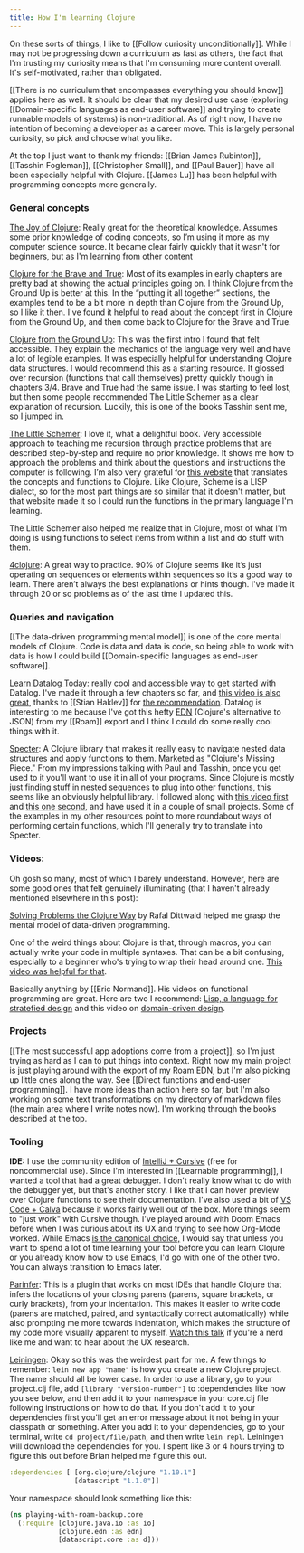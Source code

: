 ```yaml
---
title: How I'm learning Clojure
---
```

On these sorts of things, I like to [[Follow curiosity unconditionally]]. While I may not be progressing down a curriculum as fast as others, the fact that I'm trusting my curiosity means that I'm consuming more content overall. It's self-motivated, rather than obligated.

[[There is no curriculum that encompasses everything you should know]] applies here as well. It should be clear that my desired use case (exploring [[Domain-specific languages as end-user software]] and trying to create runnable models of systems) is non-traditional. As of right now, I have no intention of becoming a developer as a career move. This is largely personal curiosity, so pick and choose what you like.

At the top I just want to thank my friends: [[Brian James Rubinton]], [[Tasshin Fogleman]], [[Christopher Small]], and [[Paul Bauer]] have all been especially helpful with Clojure. [[James Lu]] has been helpful with programming concepts more generally.

### General concepts

[The Joy of Clojure](https://www.manning.com/books/the-joy-of-clojure-second-edition): Really great for the theoretical knowledge. Assumes some prior knowledge of coding concepts, so I’m using it more as my computer science source. It became clear fairly quickly that it wasn't for beginners, but as I'm learning from other content

[Clojure for the Brave and True](https://www.braveclojure.com/): Most of its examples in early chapters are pretty bad at showing the actual principles going on. I think Clojure from the Ground Up is better at this. In the “putting it all together” sections, the examples tend to be a bit more in depth than Clojure from the Ground Up, so I like it then. I've found it helpful to read about the concept first in Clojure from the Ground Up, and then come back to Clojure for the Brave and True.

[Clojure from the Ground Up](https://aphyr.com/posts/301-clojure-from-the-ground-up-welcome): This was the first intro I found that felt accessible. They explain the mechanics of the language very well and have a lot of legible examples. It was especially helpful for understanding Clojure data structures. I would recommend this as a starting resource. It glossed over recursion (functions that call themselves) pretty quickly though in chapters 3/4. Brave and True had the same issue. I was starting to feel lost, but then some people recommended The Little Schemer as a clear explanation of recursion. Luckily, this is one of the books Tasshin sent me, so I jumped in.

[The Little Schemer](https://www.amazon.com/Little-Schemer-Daniel-P-Friedman/dp/0262560992): I love it, what a delightful book. Very accessible approach to teaching me recursion through practice problems that are described step-by-step and require no prior knowledge. It shows me how to approach the problems and think about the questions and instructions the computer is following. I’m also very grateful for [this website](https://juliangamble.com/blog/2012/07/20/the-little-schemer-in-clojure/) that translates the concepts and functions to Clojure. Like Clojure, Scheme is a LISP dialect, so for the most part things are so similar that it doesn't matter, but that website made it so I could run the functions in the primary language I'm learning.

The Little Schemer also helped me realize that in Clojure, most of what I'm doing is using functions to select items from within a list and do stuff with them. 

[4clojure](https://www.4clojure.com/problem/1): A great way to practice. 90% of Clojure seems like it’s just operating on sequences or elements within sequences so it’s a good way to learn. There aren’t always the best explanations or hints though. I've made it through 20 or so problems as of the last time I updated this.

### Queries and navigation

[[The data-driven programming mental model]] is one of the core mental models of Clojure. Code is data and data is code, so being able to work with data is how I could build [[Domain-specific languages as end-user software]].

[Learn Datalog Today](http://www.learndatalogtoday.org/): really cool and accessible way to get started with Datalog. I've made it through a few chapters so far, and [this video is also great](https://www.youtube.com/watch?v=tV4pHW_WOrY&t=1461s), thanks to [[Stian Haklev]] for [the recommendation](https://twitter.com/houshuang/status/1361990006039076865?s=20). Datalog is interesting to me because I've got this hefty [EDN](https://github.com/edn-format/edn) (Clojure's alternative to JSON) from my [[Roam]] export and I think I could do some really cool things with it.

[Specter](https://github.com/redplanetlabs/specter): A Clojure library that makes it really easy to navigate nested data structures and apply functions to them. Marketed as "Clojure's Missing Piece." From my impressions talking with Paul and Tasshin, once you get used to it you'll want to use it in all of your programs. Since Clojure is mostly just finding stuff in nested sequences to plug into other functions, this seems like an obviously helpful library. I followed along with [this video first](https://www.youtube.com/watch?v=VTCy_DkAJGk&t=2058s) and [this one second](https://www.youtube.com/watch?v=rh5J4vacG98), and have used it in a couple of small projects. Some of the examples in my other resources point to more roundabout ways of performing certain functions, which I'll generally try to translate into Specter.

### Videos:

Oh gosh so many, most of which I barely understand. However, here are some good ones that felt genuinely illuminating (that I haven't already mentioned elsewhere in this post):

[Solving Problems the Clojure Way](https://www.youtube.com/watch?v=vK1DazRK_a0) by Rafal Dittwald helped me grasp the mental model of data-driven programming. 

One of the weird things about Clojure is that, through macros, you can actually write your code in multiple syntaxes. That can be a bit confusing, especially to a beginner who's trying to wrap their head around one. [This video was helpful for that](https://www.youtube.com/watch?v=qxE5wDbt964).

Basically anything by [[Eric Normand]]. His videos on functional programming are great. Here are two I recommend: [Lisp, a language for stratefied design](https://www.youtube.com/watch?v=GbZpTHg0KfQ) and this video on [domain-driven design](https://www.youtube.com/watch?v=Yx9s1q89MME).

### Projects

[[The most successful app adoptions come from a project]], so I'm just trying as hard as I can to put things into context. Right now my main project is just playing around with the export of my Roam EDN, but I'm also picking up little ones along the way. See [[Direct functions and end-user programming]]. I have more ideas than action here so far, but I'm also working on some text transformations on my directory of markdown files (the main area where I write notes now). I'm working through the books described at the top.

### Tooling

**IDE:** I use the community edition of [IntelliJ + Cursive](https://www.youtube.com/watch?v=vt1y2FbWQMg) (free for noncommercial use). Since I'm interested in [[Learnable programming]], I wanted a tool that had a great debugger. I don't really know what to do with the debugger yet, but that's another story. I like that I can hover preview over Clojure functions to see their documentation. I've also used a bit of [VS Code + Calva](https://www.youtube.com/watch?v=V3_mrbBHGMA) because it works fairly well out of the box. More things seem to "just work" with Cursive though. I've played around with Doom Emacs before when I was curious about its UX and trying to see how Org-Mode worked. While Emacs [is the canonical choice,](https://www.braveclojure.com/basic-emacs/) I would say that unless you want to spend a lot of time learning your tool before you can learn Clojure or you already know how to use Emacs, I'd go with one of the other two. You can always transition to Emacs later.

[Parinfer](https://shaunlebron.github.io/parinfer/): This is a plugin that works on most IDEs that handle Clojure that infers the locations of your closing parens (parens, square brackets, or curly brackets), from your indentation. This makes it easier to write code (parens are matched, paired, and syntactically correct automatically) while also prompting me more towards indentation, which makes the structure of my code more visually apparent to myself. [Watch this talk](https://www.youtube.com/watch?v=K0Tsa3smr1w) if you're a nerd like me and want to hear about the UX research.

[Leiningen](https://leiningen.org/): Okay so this was the weirdest part for me. A few things to remember: `lein new app "name"` is how you create a new Clojure project. The name should all be lower case. In order to use a library, go to your project.clj file, add `[library "version-number"]` to :dependencies like how you see below, and then add it to your namespace in your core.clj file following instructions on how to do that. If you don't add it to your dependencies first you'll get an error message about it not being in your classpath or something. After you add it to your dependencies, go to your terminal, write `cd project/file/path`, and then write `lein repl`. Leiningen will download the dependencies for you. I spent like 3 or 4 hours trying to figure this out before Brian helped me figure this out.

```clojure
:dependencies [ [org.clojure/clojure "1.10.1"]
                [datascript "1.1.0"]]
```

Your namespace should look something like this:
```clojure
(ns playing-with-roam-backup.core
  (:require [clojure.java.io :as io]
            [clojure.edn :as edn]
            [datascript.core :as d]))
```